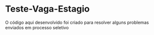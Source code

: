 # Teste-Vaga-Estagio
O código aqui desenvolvido foi criado para resolver alguns problemas enviados em processo seletivo

